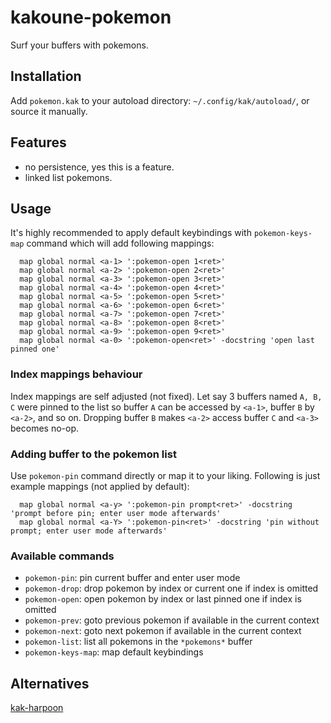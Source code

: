 # kakoune-pokemon

Surf your buffers with pokemons.

## Installation

Add `pokemon.kak` to your autoload directory: `~/.config/kak/autoload/`, or source it manually.

## Features

- no persistence, yes this is a feature.
- linked list pokemons.

## Usage

It's highly recommended to apply default keybindings with `pokemon-keys-map` command which will add following mappings:

```
  map global normal <a-1> ':pokemon-open 1<ret>'
  map global normal <a-2> ':pokemon-open 2<ret>'
  map global normal <a-3> ':pokemon-open 3<ret>'
  map global normal <a-4> ':pokemon-open 4<ret>'
  map global normal <a-5> ':pokemon-open 5<ret>'
  map global normal <a-6> ':pokemon-open 6<ret>'
  map global normal <a-7> ':pokemon-open 7<ret>'
  map global normal <a-8> ':pokemon-open 8<ret>'
  map global normal <a-9> ':pokemon-open 9<ret>'
  map global normal <a-0> ':pokemon-open<ret>' -docstring 'open last pinned one'
```

### Index mappings behaviour

Index mappings are self adjusted (not fixed). Let say 3 buffers named `A, B, C` were pinned to the list so buffer `A` can be accessed by `<a-1>`, buffer `B` by `<a-2>`, and so on. Dropping buffer `B` makes `<a-2>` access buffer `C` and `<a-3>` becomes no-op.

### Adding buffer to the pokemon list

Use `pokemon-pin` command directly or map it to your liking. Following is just example mappings (not applied by default):

```
  map global normal <a-y> ':pokemon-pin prompt<ret>' -docstring 'prompt before pin; enter user mode afterwards'
  map global normal <a-Y> ':pokemon-pin<ret>' -docstring 'pin without prompt; enter user mode afterwards'
```

### Available commands

- `pokemon-pin`: pin current buffer and enter user mode
- `pokemon-drop`: drop pokemon by index or current one if index is omitted
- `pokemon-open`: open pokemon by index or last pinned one if index is omitted
- `pokemon-prev`: goto previous pokemon if available in the current context
- `pokemon-next`: goto next pokemon if available in the current context
- `pokemon-list`: list all pokemons in the `*pokemons*` buffer
- `pokemon-keys-map`: map default keybindings

## Alternatives

[kak-harpoon](https://github.com/raiguard/kak-harpoon)
